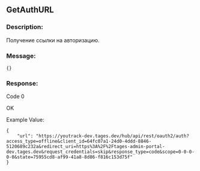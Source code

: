 ## GetAuthURL

### Description:
Получение ссылки на авторизацию.

### Message:
```
{}
```
### Response:

Code 0

OK

Example Value:

```
{
    "url": "https://youtrack-dev.tages.dev/hub/api/rest/oauth2/auth?access_type=offline&client_id=64fc07a1-24d0-4ddd-8846-5120689c232a&redirect_uri=https%3A%2F%2Ftages-admin-portal-dev.tages.dev&request_credentials=skip&response_type=code&scope=0-0-0-0-0&state=75955cd8-af99-41a8-8d86-f816c153d75f"
}
```
